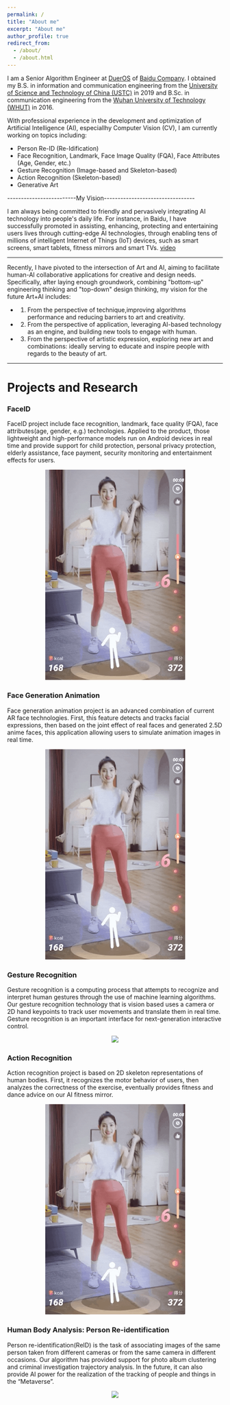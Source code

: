 ```yaml
---
permalink: /
title: "About me"
excerpt: "About me"
author_profile: true
redirect_from: 
  - /about/
  - /about.html
---
```


I am a Senior Algorithm Engineer at [DuerOS](https://dueros.baidu.com/) of [Baidu Company](https://en.wikipedia.org/wiki/Baidu). I obtained my B.S. in information and communication engineering from the [University of Science and Technology of China (USTC)](http://en.ustc.edu.cn/) in 2019 and B.Sc. in communication engineering from the [Wuhan University of Technology (WHUT)](http://english.whut.edu.cn/) in 2016.

With professional experience in the development and optimization of Artificial Intelligence (AI), especiallhy Computer Vision (CV), I am currently working on topics including: 
* Person Re-ID (Re-Idification)
* Face Recognition, Landmark, Face Image Quality (FQA), Face Attributes (Age, Gender, etc.)
* Gesture Recognition (Image-based and Skeleton-based) 
* Action Recognition (Skeleton-based) 
* Generative Art

-------------------------My Vision---------------------------------


I am always being committed to friendly and pervasively integrating AI technology into people's daily life. For instance, in Baidu, I have successfully promoted in assisting, enhancing, protecting and entertaining users lives through cutting-edge AI technologies, through enabling tens of millions of intelligent Internet of Things (IoT) devices, such as smart screens, smart tablets, fitness mirrors and smart TVs. [video](https://www.youtube.com/watch?v=MvWIDdO0Hmo)

---

Recently, I have pivoted to the intersection of Art and AI, aiming to facilitate human-AI collaborative applications for creative and design needs. Specifically, after laying enough groundwork, combining "bottom-up" engineering thinking and "top-down" design thinking, my vision for the future Art+AI includes:


* 1. From the perspective of technique,improving algorithms performance and reducing barriers to art and creativity.
* 2. From the perspective of application, leveraging AI-based technology as an engine, and building new tools to engage with human.
* 3. From the perspective of artistic expression, exploring new art and combinations: ideally serving to educate and inspire people with regards to the beauty of art.


---

Projects and Research
======
### FaceID 
FaceID project include face recognition, landmark, face quality (FQA), face attributes(age, gender, e.g.) technologies. Applied to the product, those lightweight and high-performance models run on Android devices in real time and provide support for child protection, personal privacy protection, elderly assistance, face payment, security monitoring and entertainment effects for users.
<div align='center'>
  <img src='/images/action.gif'>
</div>

### Face Generation Animation
Face generation animation project is an advanced combination of current AR face technologies. First, this feature detects and tracks facial expressions, then based on the joint effect of real faces and generated 2.5D anime faces, this application allowing users to simulate animation images in real time.
<div align='center'>
  <img src='/images/action.gif'>
</div>


### Gesture Recognition
Gesture recognition is a computing process that attempts to recognize and interpret human gestures through the use of machine learning algorithms. Our gesture recognition technology that is vision based uses a camera or 2D hand keypoints to track user movements and translate them in real time. Gesture recognition is an important interface for next-generation interactive control.
<div align='center'>
  <img src='/images/gesture.gif'>
</div>


### Action Recognition
Action recognition project is based on 2D skeleton representations of human bodies. First, it recognizes the motor behavior of users, then analyzes the correctness of the exercise, eventually provides fitness and dance advice on our AI fitness mirror.
<div align='center'>
  <img src='/images/action.gif'>
</div>


### Human Body Analysis: Person Re-identification
Person re-identification(ReID) is the task of associating images of the same person taken from different cameras or from the same camera in different occasions. Our algorithm has provided support for photo album clustering and criminal investigation trajectory analysis. In the future, it can also provide AI power for the realization of the tracking of people and things in the “Metaverse”.
<div align='center'>
  <img src='/images/bio-photo.jpg'>
</div>


